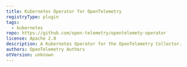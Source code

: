 ```yaml
---
title: Kubernetes Operator for OpenTelemetry
registryType: plugin
tags:
  - kubernetes
repo: https://github.com/open-telemetry/opentelemety-operator
license: Apache 2.0
description: A Kubernetes Operator for the OpenTelemetry Collector.
authors: OpenTelemetry Authors
otVersion: unknown
---
```

